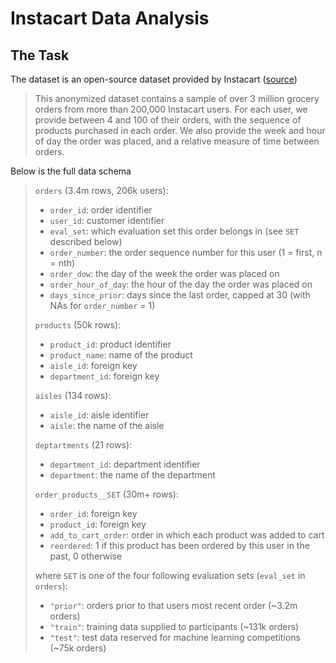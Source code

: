 # Instacart Data Analysis
## The Task
The dataset is an open-source dataset provided by Instacart ([source](https://www.kaggle.com/c/instacart-market-basket-analysis/data))

 > This anonymized dataset contains a sample of over 3 million grocery orders from more than 200,000 Instacart users.
For each user, we provide between 4 and 100 of their orders, with the sequence of products purchased in each order. We also provide the week and hour of day the order was placed, and a relative measure of time between orders.

Below is the full data schema

 > `orders` (3.4m rows, 206k users):
 > * `order_id`: order identifier
 > * `user_id`: customer identifier
 > * `eval_set`: which evaluation set this order belongs in (see `SET` described below)
 > * `order_number`: the order sequence number for this user (1 = first, n = nth)
 > * `order_dow`: the day of the week the order was placed on
 > * `order_hour_of_day`: the hour of the day the order was placed on
 > * `days_since_prior`: days since the last order, capped at 30 (with NAs for `order_number` = 1)
 >
 > `products` (50k rows):
 > * `product_id`: product identifier
 > * `product_name`: name of the product
 > * `aisle_id`: foreign key
 > * `department_id`: foreign key
 >
 > `aisles` (134 rows):
 > * `aisle_id`: aisle identifier
 > * `aisle`: the name of the aisle
 >
 > `deptartments` (21 rows):
 > * `department_id`: department identifier
 > * `department`: the name of the department
 >
 > `order_products__SET` (30m+ rows):
 > * `order_id`: foreign key
 > * `product_id`: foreign key
 > * `add_to_cart_order`: order in which each product was added to cart
 > * `reordered`: 1 if this product has been ordered by this user in the past, 0 otherwise
 >
 > where `SET` is one of the four following evaluation sets (`eval_set` in `orders`):
 > * `"prior"`: orders prior to that users most recent order (~3.2m orders)
 > * `"train"`: training data supplied to participants (~131k orders)
 > * `"test"`: test data reserved for machine learning competitions (~75k orders)


